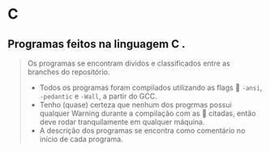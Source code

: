 # C
## Programas feitos na linguagem C .
>  Os programas se encontram dividos e classificados entre as branches do repositório.
> - Todos os programas foram compilados utilizando as flags :triangular_flag_on_post: `-ansi`, `-pedantic` e `-Wall`, a partir do GCC.
> - Tenho (quase) certeza que nenhum dos progrmas possui qualquer Warning durante a compilação com as :triangular_flag_on_post: citadas, então deve rodar tranquilamente em qualquer máquina.
> - A descrição dos programas se encontra como comentário no início de cada programa.
